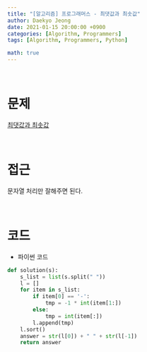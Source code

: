 ```yaml
---
title: "[알고리즘] 프로그래머스 - 최댓값과 최솟값"
author: Daekyo Jeong
date: 2021-01-15 20:00:00 +0900
categories: [Algorithm, Programmers]
tags: [Algorithm, Programmers, Python]

math: true
---
```


<br/>

# **문제**


[최댓값과 최솟값](https://programmers.co.kr/learn/courses/30/lessons/12939)

<br/>

# **접근**  

문자열 처리만 잘해주면 된다.  

<br/>

# **코드**


- 파이썬 코드   

```py
def solution(s):
    s_list = list(s.split(" "))
    l = []
    for item in s_list:
        if item[0] == '-':
            tmp = -1 * int(item[1:])
        else:
            tmp = int(item[:])
        l.append(tmp)
    l.sort()
    answer = str(l[0]) + " " + str(l[-1])
    return answer
```


<br/>
